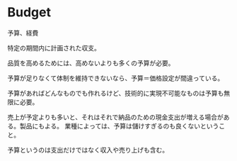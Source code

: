 # Budget

予算、経費

特定の期間内に計画された収支。

品質を高めるためには、高めないよりも多くの予算が必要。

予算が足りなくて体制を維持できないなら、予算＝価格設定が間違っている。

予算があればどんなものでも作れるけど、技術的に実現不可能なものは予算も無限に必要。

売上が予定よりも多いと、それはそれで納品のための現金支出が増える場合がある。製品にもよる。
業種によっては、予算は儲けすぎるのも良くないということ。

予算というのは支出だけではなく収入や売り上げも含む。
